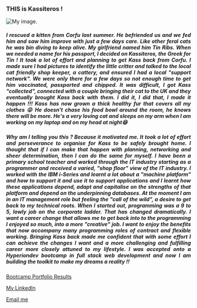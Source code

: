 <h3>THIS is Kassiteros !</h3>

<!--
**Kassiteros/Kassiteros** is a ✨ _special_ ✨ repository because its `README.md` (this file) appears on your GitHub profile.

Here are some ideas to get you started:

- 🔭 I’m currently working on ...
- 🌱 I’m currently learning ...
- 👯 I’m looking to collaborate on ...
- 🤔 I’m looking for help with ...
- 💬 Ask me about ...
- 📫 How to reach me: ...
- 😄 Pronouns: ...
- ⚡ Fun fact: ...
-->


<!--

Dropbox images:

https://www.dropbox.com/s/tg0cfa565aue4ak/zoo.jpg?dl=0
Just delete dl=0 at the end of the link and replace it with raw=1 
Now your link that you gonna use should look like this:
https://www.dropbox.com/s/tg0cfa565aue4ak/zoo.jpg?raw=1

-->


<!-- START COMMENT OUT

PLEASE NOTE: none of these attempt at formatting worked. I have left them in the MD source so that I can revisit them later !

<img align="left" src="https://www.dropbox.com/scl/fi/xmlvd0rll3gi0umgcra6g/Kassiteros_003.jpg?rlkey=lilt3k1xydizrfkskj1jycwlx&raw=1)">

<span style="font-family:Papyrus; font-size:8em;">Love !</span>

<span style="font-size:10.5px;">Span style goes here</span>

The background color is `#ffffff` for light mode and `#000000` for dark mode and `#fgfhfg` for anything else.

<p style="font-size: 21px;>Your content here</p>

<style>
div { background-color: powderblue; }
</style>

h3 {
  display: inline-block;
  border: 1px solid black;
  color: powderblue;
}

<h3 style="color:green;font-weight:700;font-size:20px">some HTML</h3>

<span style="color:green;font-weight:700;font-size:20px">
    markdown color font styles
</span>

<style>
red { color: red }
yellow { color: yellow }
</style>

<red> red color markdown text</red>
<yellow> red color markdown text</yellow>

<br>

<div>MY DIV</div>

END COMMENT OUT --> 


<!-- Insert an image of my cat, Kassiteros to accompany the text below -->
![My image.](https://www.dropbox.com/scl/fi/xmlvd0rll3gi0umgcra6g/Kassiteros_003.jpg?rlkey=lilt3k1xydizrfkskj1jycwlx&raw=1)

<h5 align="justify">I rescued a kitten from Corfu last summer. He befriended us and we fed him and saw him improve with just a few days care. Like other feral cats he was bin diving to keep alive. My girlfriend named him Tin Ribs. When we needed a name for his passport, I decided on Kassiteros, the Greek for Tin ! It took a lot of effort and planning to get Kass back from Corfu. I made sure I had pictures to identify the little critter and talked to the local cat friendly shop keeper, a cattery, and ensured I had a local "support network". We were only there for a few days so not enough time to get him vaccinated, passported and chipped. It was difficult, I got Kass "collected", connected with a couple bringing their cat to the UK and they eventually brought Kass back with them. I did it, I did that, I made it happen !!! Kass has now grown a thick healthy fur that covers all my clothes 😜 He doesn't chase his food bowl around the room, he knows there will be more. He's a very loving cat and sleeps on my arm when I am working on my laptop and on my head at night😆</h6>

<h5 align="justify">Why am I telling you this ? Because it motivated me. It took a lot of effort and perseverance to organise for Kass to be safely brought home. I thought that if I can make that happen with planning, networking and sheer determination, then I can do the same for myself. I have been a primary school teacher and worked through the IT industry starting as a programmer and received a varied, "shop floor" view of the IT industry. I worked with the IBM i-Series and learnt a lot about a "machine platform" and how to support it and use it to support applications and I learnt how these applications depend, adapt and capitalise on the strengths of that platform and depend on the underpinning databases. At the moment I am in an IT management role but feeling the "call of the wild", a desire to get back to my technical roots. When I started out, programming was a 9 to 5, lowly job on the corporate ladder. That has changed dramatically. I want a career change that allows me to get back into to the programming I enjoyed so much, into a more "creative" job. I want to enjoy the benefits that now accompany many programming roles of contract and flexible working. Bringing Kass back made me confident that with some effort I can achieve the changes I want and a more challenging and fulfilling career more closely attuned to my lifestyle. I was accepted onto a Hyperiondev bootcamp in full stack web development and now I am building the toolkit to make my dreams a reality !!</h6>

[Bootcamp Portfolio Results](https://www.hyperiondev.com/portfolio/AH24020013978/)

[My LinkedIn](https://www.linkedin.com/in/alex-haidar-772572/)

[Email me](mailto:coburn270@gmail.com)
